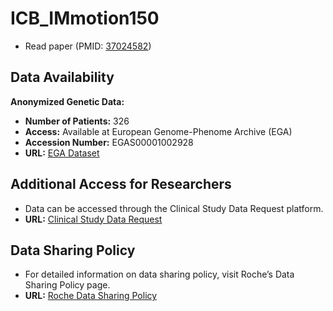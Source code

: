 # ICB_IMmotion150
- Read paper (PMID: [37024582](https://pubmed.ncbi.nlm.nih.gov/29867230/))

## Data Availability

**Anonymized Genetic Data:**
- **Number of Patients:** 326
- **Access:** Available at European Genome-Phenome Archive (EGA)
- **Accession Number:** EGAS00001002928
- **URL:** [EGA Dataset](https://ega-archive.org/datasets/EGAD00001004183)

## Additional Access for Researchers

- Data can be accessed through the Clinical Study Data Request platform.
- **URL:** [Clinical Study Data Request](https://clinicalstudydatarequest.com/)

## Data Sharing Policy

- For detailed information on data sharing policy, visit Roche’s Data Sharing Policy page.
- **URL:** [Roche Data Sharing Policy](https://clinicalstudydatarequest.com/Study-Sponsors/Study-Sponsors-Roche.aspx)
